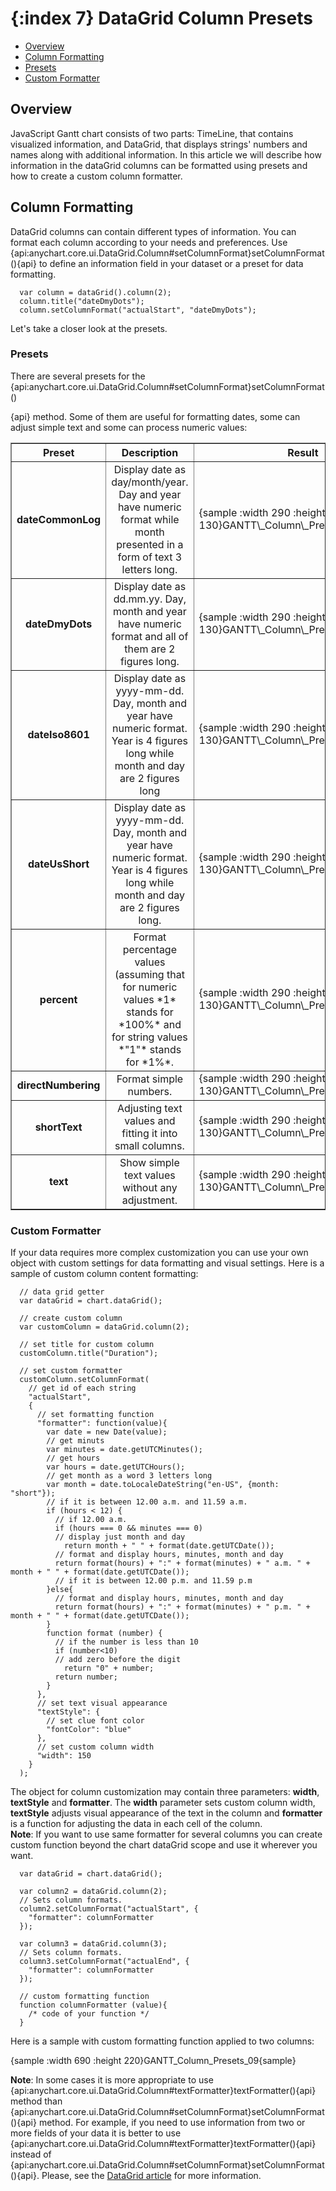{:index 7}
DataGrid Column Presets
===========

* [Overview](#overview)
* [Column Formatting](#column_formatting)
 * [Presets](#presets)
 * [Custom Formatter](#custom_formatter)

## Overview

JavaScript Gantt chart consists of two parts: TimeLine, that contains visualized information, and DataGrid, that displays strings' numbers and names along with additional information. In this article we will describe how information in the dataGrid columns can be formatted using presets and how to create a custom column formatter.

## Column Formatting

DataGrid columns can contain different types of information. You can format each column according to your needs and preferences. Use {api:anychart.core.ui.DataGrid.Column#setColumnFormat}setColumnFormat(){api} to define an information field in your dataset or a preset for data formatting.

```
  var column = dataGrid().column(2);
  column.title("dateDmyDots");
  column.setColumnFormat("actualStart", "dateDmyDots");
```

Let's take a closer look at the presets.

### Presets

There are several presets for the {api:anychart.core.ui.DataGrid.Column#setColumnFormat}setColumnFormat()

{api} method. Some of them are useful for formatting dates, some can adjust simple text and some can process numeric values:

<table border="1" class="dtTABLE">
<tbody>
<tr>
<th width="100" style="vertical-align: middle; text-align: center;"><b>Preset</b></th>
<th width="260" style="vertical-align: middle; text-align: center;"><b>Description</b></th>
<th style="vertical-align: middle; text-align: center;"><b>Result</b></th>
</tr>
<tr>
<td style="vertical-align: middle; text-align: center;"><b>dateCommonLog</b></td>
<td style="vertical-align: middle; text-align: center;">Display date as day/month/year. Day and year have numeric format while month presented in a form of text 3 letters long.</td>
<td style="padding-top: 0;">{sample :width 290 :height 130}GANTT\_Column\_Presets\_01{sample}</td>
</tr>
<tr>
<td style="vertical-align: middle; text-align: center;"><b>dateDmyDots</b></td>
<td style="vertical-align: middle; text-align: center;">Display date as dd.mm.yy. Day, month and year have numeric format and all of them are 2 figures long.</td>
<td style="padding-top: 0;">{sample :width 290 :height 130}GANTT\_Column\_Presets\_02{sample}</td>
</tr>
<tr>
<td style="vertical-align: middle; text-align: center;"><b>dateIso8601</b></td>
<td style="vertical-align: middle; text-align: center;">Display date as yyyy-mm-dd. Day, month and year have numeric format. Year is 4 figures long while month and day are 2 figures long</td>
<td style="padding-top: 0;">{sample :width 290 :height 130}GANTT\_Column\_Presets\_03{sample}</td>
</tr>
<tr>
<td style="vertical-align: middle; text-align: center;"><b>dateUsShort</b></td>
<td style="vertical-align: middle; text-align: center;">Display date as yyyy-mm-dd. Day, month and year have numeric format. Year is 4 figures long while month and day are 2 figures long.</td>
<td style="padding-top: 0;">{sample :width 290 :height 130}GANTT\_Column\_Presets\_04{sample}</td>
</tr>
<tr>
<td style="vertical-align: middle; text-align: center;"><b>percent</b></td>
<td style="vertical-align: middle; text-align: center;">Format percentage values (assuming that for numeric values *1* stands for *100%* and for string values *"1"* stands for *1%*.</td>
<td style="padding-top: 0;">{sample :width 290 :height 130}GANTT\_Column\_Presets\_05{sample}</td>
</tr>
<tr>
<td style="vertical-align: middle; text-align: center;"><b>directNumbering</b></td>
<td style="vertical-align: middle; text-align: center;">Format simple numbers.</td>
<td style="padding-top: 0;">{sample :width 290 :height 130}GANTT\_Column\_Presets\_06{sample}</td>
</tr>
<tr>
<td style="vertical-align: middle; text-align: center;"><b>shortText</b></td>
<td style="vertical-align: middle; text-align: center;">Adjusting text values and fitting it into small columns.</td>
<td style="padding-top: 0;">{sample :width 290 :height 130}GANTT\_Column\_Presets\_07{sample}</td>
</tr>
<tr>
<td style="vertical-align: middle; text-align: center;"><b>text</b></td>
<td style="vertical-align: middle; text-align: center;">Show simple text values without any adjustment.</td>
<td style="padding-top: 0;">{sample :width 290 :height 130}GANTT\_Column\_Presets\_08{sample}</td>
</tr>
</tbody>
</table>

### Custom Formatter

If your data requires more complex customization you can use your own object with custom settings for data formatting and visual settings. Here is a sample of custom column content formatting: 

```
  // data grid getter
  var dataGrid = chart.dataGrid();

  // create custom column
  var customColumn = dataGrid.column(2);

  // set title for custom column
  customColumn.title("Duration");

  // set custom formatter
  customColumn.setColumnFormat(
    // get id of each string
    "actualStart", 
    {
      // set formatting function
      "formatter": function(value){
        var date = new Date(value);
        // get minuts
        var minutes = date.getUTCMinutes();
        // get hours
        var hours = date.getUTCHours();
        // get month as a word 3 letters long
        var month = date.toLocaleDateString("en-US", {month: "short"});
        // if it is between 12.00 a.m. and 11.59 a.m.
        if (hours < 12) {
          // if 12.00 a.m.
          if (hours === 0 && minutes === 0)
          // display just month and day
            return month + " " + format(date.getUTCDate());
          // format and display hours, minutes, month and day
          return format(hours) + ":" + format(minutes) + " a.m. " + month + " " + format(date.getUTCDate());
          // if it is between 12.00 p.m. and 11.59 p.m
        }else{
          // format and display hours, minutes, month and day
          return format(hours) + ":" + format(minutes) + " p.m. " + month + " " + format(date.getUTCDate());
        }
        function format (number) {
          // if the number is less than 10
          if (number<10)
          // add zero before the digit
            return "0" + number;
          return number;
        }
      },
      // set text visual appearance
      "textStyle": {
        // set clue font color
        "fontColor": "blue"
      },
      // set custom column width
      "width": 150
    }
  );
```

The object for column customization may contain three parameters: **width**, **textStyle** and **formatter**. The **width** parameter sets custom column width, **textStyle** adjusts visual appearance of the text in the column and **formatter** is a function for adjusting the data in each cell of the column.  
**Note**: If you want to use same formatter for several columns you can create custom function beyond the chart dataGrid scope and use it wherever you want.

```
  var dataGrid = chart.dataGrid();
  
  var column2 = dataGrid.column(2);
  // Sets column formats.
  column2.setColumnFormat("actualStart", {
    "formatter": columnFormatter
  });
  
  var column3 = dataGrid.column(3);
  // Sets column formats.
  column3.setColumnFormat("actualEnd", {
    "formatter": columnFormatter
  });
  
  // custom formatting function
  function columnFormatter (value){
    /* code of your function */
  }
```

Here is a sample with custom formatting function applied to two columns:

{sample :width 690 :height 220}GANTT\_Column\_Presets\_09{sample}

**Note**: In some cases it is more appropriate to use {api:anychart.core.ui.DataGrid.Column#textFormatter}textFormatter(){api} method than {api:anychart.core.ui.DataGrid.Column#setColumnFormat}setColumnFormat(){api} method. For example, if you need to use information from two or more fields of your data it is better to use {api:anychart.core.ui.DataGrid.Column#textFormatter}textFormatter(){api} instead of {api:anychart.core.ui.DataGrid.Column#setColumnFormat}setColumnFormat(){api}. Please, see the [DataGrid article](./DataGrid#inner_content) for more information.
